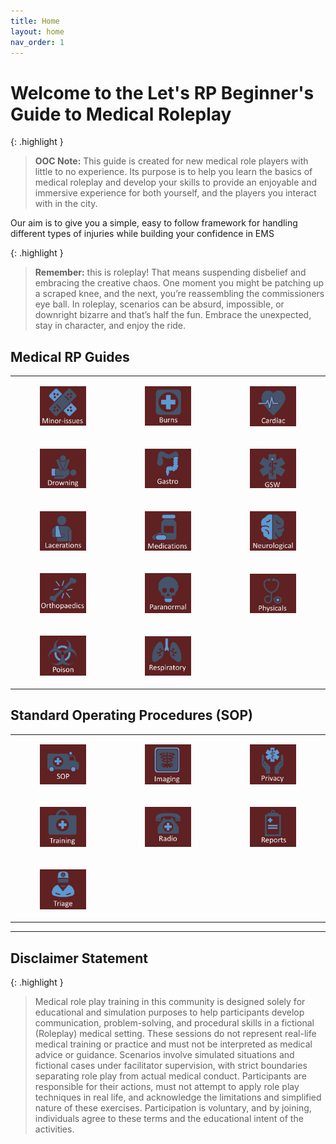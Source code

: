 ```yaml
---
title: Home
layout: home
nav_order: 1
---
```


# Welcome to the Let's RP Beginner's Guide to Medical Roleplay

{: .highlight }
> **OOC Note:** This guide is created for new medical role players with little to no experience. Its purpose is to help you learn the basics of medical roleplay and develop your skills to provide an enjoyable and immersive experience for both yourself, and the players you interact with in the city. 

Our aim is to give you a simple, easy to follow framework for handling different types of injuries while building your confidence in EMS

{: .highlight }
> **Remember:** this is roleplay! That means suspending disbelief and embracing the creative chaos. One moment you might be patching up a scraped knee, and the next, you’re reassembling the commissioners eye ball. In roleplay, scenarios can be absurd, impossible, or downright bizarre and that’s half the fun. Embrace the unexpected, stay in character, and enjoy the ride. 

## Medical RP Guides

<table>
<tbody>
<tr><td>
<a href="/docs/Medical-Guide/Minor-Issues.html"><figure class="image"> <img src="https://raw.githubusercontent.com/DJ-Ben-DJB/PRD-LRP-EMS-DOCS/main/assets/images/minorissuess.jpg"></figure></a>
</td><td>
<a href="/docs/Medical-Guide/Burns.html"><figure class="image"> <img src="https://raw.githubusercontent.com/DJ-Ben-DJB/PRD-LRP-EMS-DOCS/main/assets/images/burns.jpg"></figure></a>
</td><td>
<a href="/docs/Medical-Guide/Cardiac.html"><figure class="image"> <img src="https://raw.githubusercontent.com/DJ-Ben-DJB/PRD-LRP-EMS-DOCS/main/assets/images/cardiac.jpg"></figure></a>
</td></tr>
<tr><td>
<a href="/docs/Medical-Guide/Drowning.html"><figure class="image"> <img src="https://raw.githubusercontent.com/DJ-Ben-DJB/PRD-LRP-EMS-DOCS/main/assets/images/drowning.jpg"></figure></a>
</td><td>
<a href="/docs/Medical-Guide/Gastro.html"><figure class="image"> <img src="https://raw.githubusercontent.com/DJ-Ben-DJB/PRD-LRP-EMS-DOCS/main/assets/images/gastro.jpg"></figure></a>
</td><td>
<a href="/docs/Medical-Guide/GSW.html"><figure class="image"> <img src="https://raw.githubusercontent.com/DJ-Ben-DJB/PRD-LRP-EMS-DOCS/main/assets/images/gsw.jpg"></figure></a>
</td></tr>
<tr><td>
<a href="/docs/Medical-Guide/Lacerations.html"><figure class="image"> <img src="https://raw.githubusercontent.com/DJ-Ben-DJB/PRD-LRP-EMS-DOCS/main/assets/images/lacerations.jpg"></figure></a>
</td><td>
<a href="/docs/Medical-Guide/Medication.html"><figure class="image"> <img src="https://raw.githubusercontent.com/DJ-Ben-DJB/PRD-LRP-EMS-DOCS/main/assets/images/medications.jpg"></figure></a>
</td><td>
<a href="/docs/Medical-Guide/Neurological.html"><figure class="image"> <img src="https://raw.githubusercontent.com/DJ-Ben-DJB/PRD-LRP-EMS-DOCS/main/assets/images/neurological.jpg"></figure></a>
</td></tr>
<tr><td>
<a href="/docs/Medical-Guide/Orthopaedics.html"><figure class="image"> <img src="https://raw.githubusercontent.com/DJ-Ben-DJB/PRD-LRP-EMS-DOCS/main/assets/images/orthopaedics.jpg"></figure></a>
</td><td>
<a href="/docs/Medical-Guide/Paranormal.html"><figure class="image"> <img src="https://raw.githubusercontent.com/DJ-Ben-DJB/PRD-LRP-EMS-DOCS/main/assets/images/paranormal.jpg"></figure></a>
</td><td>
<a href="/docs/Medical-Guide/Physicals.html"><figure class="image"> <img src="https://raw.githubusercontent.com/DJ-Ben-DJB/PRD-LRP-EMS-DOCS/main/assets/images/physicals.jpg"></figure></a>
</td></tr>
<tr><td>
<a href="/docs/Medical-Guide/Poison.html"><figure class="image"> <img src="https://raw.githubusercontent.com/DJ-Ben-DJB/PRD-LRP-EMS-DOCS/main/assets/images/poison.jpg"></figure></a>
</td><td>
<a href="/docs/Medical-Guide/Respiratory.html"><figure class="image"> <img src="https://raw.githubusercontent.com/DJ-Ben-DJB/PRD-LRP-EMS-DOCS/main/assets/images/respiratory.jpg"></figure></a>
</td></tr>
</tbody>
</table>

## Standard Operating Procedures (SOP)

<table>
<tbody>
<tr><td>
<a href="/docs/SOP/Basic.html"><figure class="image"> <img src="https://raw.githubusercontent.com/DJ-Ben-DJB/PRD-LRP-EMS-DOCS/main/assets/images/sop.jpg"></figure></a>
</td><td>
<a href="/docs/SOP/Imaging.html"><figure class="image"> <img src="https://raw.githubusercontent.com/DJ-Ben-DJB/PRD-LRP-EMS-DOCS/main/assets/images/imaging.jpg"></figure></a>
</td><td>
<a href="/docs/SOP/Privacy.html"><figure class="image"> <img src="https://raw.githubusercontent.com/DJ-Ben-DJB/PRD-LRP-EMS-DOCS/main/assets/images/privacy.jpg"></figure></a>
</td></tr>
<tr><td>
<a href="/docs/SOP/Training.html"><figure class="image"> <img src="https://raw.githubusercontent.com/DJ-Ben-DJB/PRD-LRP-EMS-DOCS/main/assets/images/training.jpg"></figure></a>
</td><td>
<a href="/docs/SOP/Radio.html"><figure class="image"> <img src="https://raw.githubusercontent.com/DJ-Ben-DJB/PRD-LRP-EMS-DOCS/main/assets/images/radio.jpg"></figure></a>
</td><td>
<a href="/docs/SOP/Reports.html"><figure class="image"> <img src="https://raw.githubusercontent.com/DJ-Ben-DJB/PRD-LRP-EMS-DOCS/main/assets/images/reports.jpg"></figure></a>
</td></tr>
<tr><td>
<a href="/docs/SOP/Triage.html"><figure class="image"> <img src="https://raw.githubusercontent.com/DJ-Ben-DJB/PRD-LRP-EMS-DOCS/main/assets/images/triage.jpg"></figure></a>
</td></tr>
</tbody>
</table>

---

## Disclaimer Statement
{: .highlight }
> Medical role play training in this community is designed solely for educational and simulation purposes to help participants develop communication, problem-solving, and procedural skills in a fictional (Roleplay) medical setting. These sessions do not represent real-life medical training or practice and must not be interpreted as medical advice or guidance. Scenarios involve simulated situations and fictional cases under facilitator supervision, with strict boundaries separating role play from actual medical conduct. Participants are responsible for their actions, must not attempt to apply role play techniques in real life, and acknowledge the limitations and simplified nature of these exercises. Participation is voluntary, and by joining, individuals agree to these terms and the educational intent of the activities.

